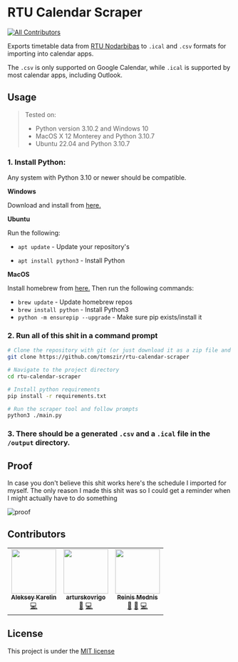 # RTU Calendar Scraper

<!-- ALL-CONTRIBUTORS-BADGE:START - Do not remove or modify this section -->

[![All Contributors](https://img.shields.io/badge/all_contributors-3-orange.svg?style=flat-square)](#contributors-)

<!-- ALL-CONTRIBUTORS-BADGE:END -->

Exports timetable data from [RTU Nodarbibas](https://nodarbibas.rtu.lv) to `.ical` and `.csv` formats for importing into calendar apps.

The `.csv` is only supported on Google Calendar, while `.ical` is supported by most calendar apps, including Outlook.

## Usage

> Tested on:
>
> -   Python version 3.10.2 and Windows 10
> -   MacOS X 12 Monterey and Python 3.10.7
> -   Ubuntu 22.04 and Python 3.10.7

### 1. Install Python:

Any system with Python 3.10 or newer should be compatible.

**Windows**

Download and install from [here.](https://www.python.org/downloads/)

**Ubuntu**

Run the following:

-   `apt update` - Update your repository's

-   `apt install python3` - Install Python

**MacOS**

Install homebrew from [here.](https://brew.sh/)
Then run the following commands:

-   `brew update` - Update homebrew repos
-   `brew install python` - Install Python3
-   `python -m ensurepip --upgrade` - Make sure pip exists/install it

### 2. Run all of this shit in a command prompt

```sh
# Clone the repository with git (or just download it as a zip file and extract)
git clone https://github.com/tomszir/rtu-calendar-scraper

# Navigate to the project directory
cd rtu-calendar-scraper

# Install python requirements
pip install -r requirements.txt

# Run the scraper tool and follow prompts
python3 ./main.py
```

### 3. There should be a generated `.csv` and a `.ical` file in the `/output` directory.

## Proof

In case you don't believe this shit works here's the schedule I imported for myself. The only reason I made this shit was so I could get a reminder when I might actually have to do something

![proof](./.assets/proof.png)

## Contributors

<!-- ALL-CONTRIBUTORS-LIST:START - Do not remove or modify this section -->
<!-- prettier-ignore-start -->
<!-- markdownlint-disable -->
<table>
  <tbody>
    <tr>
      <td align="center"><a href="https://github.com/Wolferado"><img src="https://avatars.githubusercontent.com/u/64694787?v=4?s=100" width="100px;" alt=""/><br /><sub><b>Aleksey Karelin</b></sub></a><br /><a href="https://github.com/tomszir/rtu-calendar-scraper/commits?author=Wolferado" title="Code">💻</a></td>
      <td align="center"><a href="https://github.com/arturskovrigo"><img src="https://avatars.githubusercontent.com/u/52778163?v=4?s=100" width="100px;" alt=""/><br /><sub><b>arturskovrigo</b></sub></a><br /><a href="https://github.com/tomszir/rtu-calendar-scraper/issues?q=author%3Aarturskovrigo" title="Bug reports">🐛</a> <a href="https://github.com/tomszir/rtu-calendar-scraper/commits?author=arturskovrigo" title="Code">💻</a></td>
      <td align="center"><a href="https://mednis.id.lv"><img src="https://avatars.githubusercontent.com/u/17514092?v=4?s=100" width="100px;" alt=""/><br /><sub><b>Reinis Mednis</b></sub></a><br /><a href="https://github.com/tomszir/rtu-calendar-scraper/commits?author=RMednis" title="Documentation">📖</a> <a href="https://github.com/tomszir/rtu-calendar-scraper/issues?q=author%3ARMednis" title="Bug reports">🐛</a> <a href="https://github.com/tomszir/rtu-calendar-scraper/commits?author=RMednis" title="Code">💻</a></td>
    </tr>
  </tbody>
</table>

<!-- markdownlint-restore -->
<!-- prettier-ignore-end -->

<!-- ALL-CONTRIBUTORS-LIST:END -->
<!-- prettier-ignore-start -->
<!-- markdownlint-disable -->

<!-- markdownlint-restore -->
<!-- prettier-ignore-end -->

<!-- ALL-CONTRIBUTORS-LIST:END -->

## License

This project is under the [MIT license](./LICENSE)
